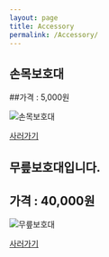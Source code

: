 ```yaml
---
layout: page
title: Accessory
permalink: /Accessory/
---
```


손목보호대
--------------------

##가격 : 5,000원

![손목보호대](http://image.auction.co.kr/itemimage/ac/e3/f0/ace3f0135.jpg)

[사러가기](http://www.badmintonmarket.co.kr/front/productdetail.php?productcode=052002001003000001)


무릎보호대입니다.
--------------------

## 가격 : 40,000원

![무릎보호대](http://www.badmintonmarket.co.kr/data/shopimages/product/052002032001000040.jpg)

[사러가기](http://www.badmintonmarket.co.kr/front/productdetail.php?productcode=052002032001000040)
